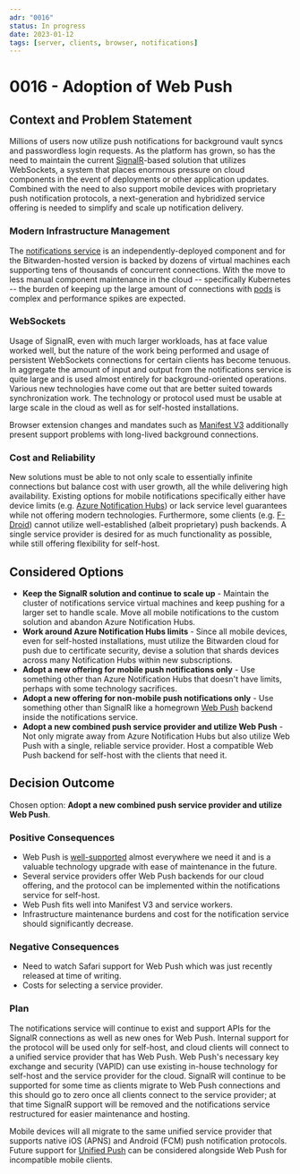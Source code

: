 ```yaml
---
adr: "0016"
status: In progress
date: 2023-01-12
tags: [server, clients, browser, notifications]
---
```


# 0016 - Adoption of Web Push

<AdrTable frontMatter={frontMatter}></AdrTable>

## Context and Problem Statement

Millions of users now utilize push notifications for background vault syncs and passwordless login
requests. As the platform has grown, so has the need to maintain the current
[SignalR][signalr]-based solution that utilizes WebSockets, a system that places enormous pressure
on cloud components in the event of deployments or other application updates. Combined with the need
to also support mobile devices with proprietary push notification protocols, a next-generation and
hybridized service offering is needed to simplify and scale up notification delivery.

### Modern Infrastructure Management

The [notifications service][notifications] is an independently-deployed component and for the
Bitwarden-hosted version is backed by dozens of virtual machines each supporting tens of thousands
of concurrent connections. With the move to less manual component maintenance in the cloud --
specifically Kubernetes -- the burden of keeping up the large amount of connections with
[pods][podlife] is complex and performance spikes are expected.

### WebSockets

Usage of SignalR, even with much larger workloads, has at face value worked well, but the nature of
the work being performed and usage of persistent WebSockets connections for certain clients has
become tenuous. In aggregate the amount of input and output from the notifications service is quite
large and is used almost entirely for background-oriented operations. Various new technologies have
come out that are better suited towards synchronization work. The technology or protocol used must
be usable at large scale in the cloud as well as for self-hosted installations.

Browser extension changes and mandates such as [Manifest V3][mv3] additionally present support
problems with long-lived background connections.

### Cost and Reliability

New solutions must be able to not only scale to essentially infinite connections but balance cost
with user growth, all the while delivering high availability. Existing options for mobile
notifications specifically either have device limits (e.g. [Azure Notification Hubs][hubspricing])
or lack service level guarantees while not offering modern technologies. Furthermore, some clients
(e.g. [F-Droid][fdroid]) cannot utilize well-established (albeit proprietary) push backends. A
single service provider is desired for as much functionality as possible, while still offering
flexibility for self-host.

## Considered Options

- **Keep the SignalR solution and continue to scale up** - Maintain the cluster of notifications
  service virtual machines and keep pushing for a larger set to handle scale. Move all mobile
  notifications to the custom solution and abandon Azure Notification Hubs.
- **Work around Azure Notification Hubs limits** - Since all mobile devices, even for self-hosted
  installations, must utilize the Bitwarden cloud for push due to certificate security, devise a
  solution that shards devices across many Notification Hubs within new subscriptions.
- **Adopt a new offering for mobile push notifications only** - Use something other than Azure
  Notification Hubs that doesn't have limits, perhaps with some technology sacrifices.
- **Adopt a new offering for non-mobile push notifications only** - Use something other than SignalR
  like a homegrown [Web Push][webpush] backend inside the notifications service.
- **Adopt a new combined push service provider and utilize Web Push** - Not only migrate away from
  Azure Notification Hubs but also utilize Web Push with a single, reliable service provider. Host a
  compatible Web Push backend for self-host with the clients that need it.

## Decision Outcome

Chosen option: **Adopt a new combined push service provider and utilize Web Push**.

### Positive Consequences

- Web Push is [well-supported][caniuse] almost everywhere we need it and is a valuable technology
  upgrade with ease of maintenance in the future.
- Several service providers offer Web Push backends for our cloud offering, and the protocol can be
  implemented within the notifications service for self-host.
- Web Push fits well into Manifest V3 and service workers.
- Infrastructure maintenance burdens and cost for the notification service should significantly
  decrease.

### Negative Consequences

- Need to watch Safari support for Web Push which was just recently released at time of writing.
- Costs for selecting a service provider.

### Plan

The notifications service will continue to exist and support APIs for the SignalR connections as
well as new ones for Web Push. Internal support for the protocol will be used only for self-host,
and cloud clients will connect to a unified service provider that has Web Push. Web Push's necessary
key exchange and security (VAPID) can use existing in-house technology for self-host and the service
provider for the cloud. SignalR will continue to be supported for some time as clients migrate to
Web Push connections and this should go to zero once all clients connect to the service provider; at
that time SignalR support will be removed and the notifications service restructured for easier
maintenance and hosting.

Mobile devices will all migrate to the same unified service provider that supports native iOS (APNS)
and Android (FCM) push notification protocols. Future support for [Unified Push][unifiedpush] can be
considered alongside Web Push for incompatible mobile clients.

[signalr]: https://dotnet.microsoft.com/en-us/apps/aspnet/signalr
[notifications]: https://github.com/bitwarden/server/tree/master/src/Notifications
[podlife]: https://kubernetes.io/docs/concepts/workloads/pods/pod-lifecycle/
[mv3]: https://developer.chrome.com/docs/extensions/mv3/intro/
[hubspricing]: https://azure.microsoft.com/en-us/pricing/details/notification-hubs/
[fdroid]: https://mobileapp.bitwarden.com/fdroid/
[caniuse]: https://caniuse.com/push-api
[webpush]: https://web.dev/push-notifications-web-push-protocol/
[unifiedpush]: https://unifiedpush.org/
